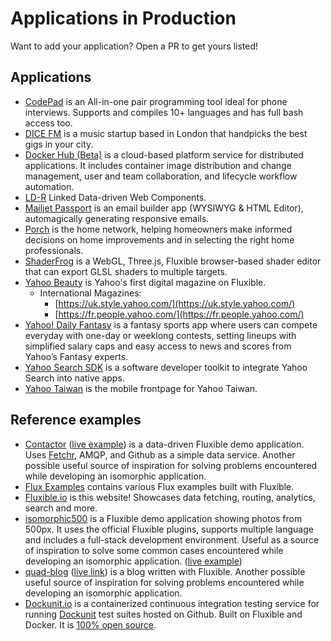 # Applications in Production

Want to add your application? Open a PR to get yours listed!

## Applications

- [CodePad](https://codepad.remoteinterview.io) is an All-in-one pair programming tool ideal for phone interviews. Supports and compiles 10+ languages and has full bash access too.
- [DICE FM](https://dice.fm) is a music startup based in London that handpicks the best gigs in your city.
- [Docker Hub (Beta)](https://hub-beta.docker.com/) is a cloud-based platform service for distributed applications. It includes container image distribution and change management, user and team collaboration, and lifecycle workflow automation.
- [LD-R](http://ld-r.org) Linked Data-driven Web Components.
- [Mailjet Passport](https://www.mailjet.com/passport) is an email builder app (WYSIWYG & HTML Editor), automagically generating responsive emails.
- [Porch](https://porch.com/) is the home network, helping homeowners make informed decisions on home improvements and in selecting the right home professionals.
- [ShaderFrog](http://shaderfrog.com) is a WebGL, Three.js, Fluxible browser-based shader editor that can export GLSL shaders to multiple targets.
- [Yahoo Beauty](https://www.yahoo.com/beauty) is Yahoo's first digital magazine on Fluxible.
  - International Magazines:
    - [https://uk.style.yahoo.com/](https://uk.style.yahoo.com/)
    - [https://fr.people.yahoo.com/](https://fr.people.yahoo.com/)
- [Yahoo! Daily Fantasy](https://sports.yahoo.com/dailyfantasy) is a fantasy sports app where users can compete everyday with one-day or weeklong contests, setting lineups with simplified salary caps and easy access to news and scores from Yahoo’s Fantasy experts. 
- [Yahoo Search SDK](https://developer.yahoo.com/search-sdk/apps/) is a software developer toolkit to integrate Yahoo Search into native apps. 
- [Yahoo Taiwan](https://tw.mobi.yahoo.com/) is the mobile frontpage for Yahoo Taiwan.

 
## Reference examples

- [Contactor](https://github.com/localnerve/flux-react-example) ([live example](http://flux-react-example.herokuapp.com)) is a data-driven Fluxible demo application. Uses [Fetchr](https://github.com/yahoo/fetchr), AMQP, and Github as a simple data service. Another possible useful source of inspiration for solving problems encountered while developing an isomorphic application.
- [Flux Examples](https://github.com/yahoo/flux-examples) contains various Flux examples built with Fluxible.
- [Fluxible.io](https://github.com/yahoo/fluxible.io) is this website! Showcases data fetching, routing, analytics, search and more. 
- [isomorphic500](https://github.com/gpbl/isomorphic500) is a Fluxible demo application showing photos from 500px. It uses the official Fluxible plugins, supports multiple language and includes a full-stack development environment. Useful as a source of inspiration to solve some common cases encountered while developing an isomorphic application. ([live example](https://isomorphic500.herokuapp.com/))  
- [quad-blog](https://github.com/cesarandreu/quad-blog/) ([live link](https://blog.cesarandreu.com/)) is a blog written with Fluxible. Another possible useful source of inspiration for solving problems encountered while developing an isomorphic application.
- [Dockunit.io](http://dockunit.io) is a containerized continuous integration testing service for running [Dockunit](https://github.com/tlovett1/dockunit) test suites hosted on Github. Built on Fluxible and Docker. It is [100% open source](https://github.com/tlovett1/dockunit-platform/).
